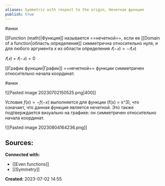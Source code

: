 ```yaml
---
aliases: Symmetric with respect to the origin, Нечетная функция
publish: true
---
```

#анки 

[[Function (math)|Функция]] называется ==нечетной==, если ее [[Domain of a function|область определения]]  симметрична относительно нуля, и для любого аргумента $x$ из области определения
$𝑓(− 𝑥) = − 𝑓(𝑥)$

$𝑓(𝑥) + 𝑓(− 𝑥) = 0$

[[График функции|График]] ==нечетной== функции симметричен относительно начала координат.

#анки 

![[Pasted image 20230702150525.png|400]]

Условие $f(x) = -f(-x)$ выполняется для функции \(f(x) = x^3\), что означает, что данная функция является нечетной. Это также подтверждается визуально на графике: он симметричен относительно начала координат.

![[Pasted image 20230804164236.png]]


**Sources:**
- 


**Connected with:**
- [[Even functions]]
- [[Symmetry]]



**Created:** 2023-07-02 14:55